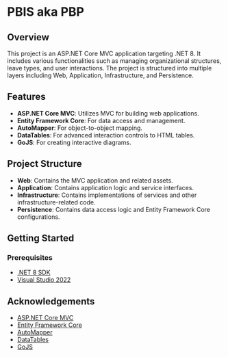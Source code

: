 # PBIS aka PBP

## Overview

This project is an ASP.NET Core MVC application targeting .NET 8. It includes various functionalities such as managing organizational structures, leave types, and user interactions. The project is structured into multiple layers including Web, Application, Infrastructure, and Persistence.

## Features

- **ASP.NET Core MVC**: Utilizes MVC for building web applications.
- **Entity Framework Core**: For data access and management.
- **AutoMapper**: For object-to-object mapping.
- **DataTables**: For advanced interaction controls to HTML tables.
- **GoJS**: For creating interactive diagrams.

## Project Structure

- **Web**: Contains the MVC application and related assets.
- **Application**: Contains application logic and service interfaces.
- **Infrastructure**: Contains implementations of services and other infrastructure-related code.
- **Persistence**: Contains data access logic and Entity Framework Core configurations.

## Getting Started

### Prerequisites

- [.NET 8 SDK](https://dotnet.microsoft.com/download/dotnet/8.0)
- [Visual Studio 2022](https://visualstudio.microsoft.com/vs/)

## Acknowledgements

- [ASP.NET Core MVC](https://docs.microsoft.com/en-us/aspnet/core/mvc/overview?view=aspnetcore-8.0)
- [Entity Framework Core](https://docs.microsoft.com/en-us/ef/core/)
- [AutoMapper](https://automapper.org/)
- [DataTables](https://datatables.net/)
- [GoJS](https://gojs.net/)
